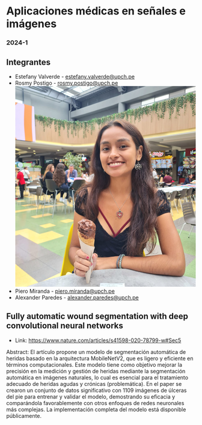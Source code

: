 # Aplicaciones médicas en señales e imágenes
### 2024-1

## Integrantes

- Estefany Valverde - estefany.valverde@upch.pe
- Rosmy Postigo - rosmy.postigo@upch.pe
  ![Descripción de la imagen](https://github.com/piero-miranda/apsim/blob/main/Figures/Miembros%20del%20equipo/RP1.jpeg)
- Piero Miranda - piero.miranda@upch.pe
- Alexander Paredes - alexander.paredes@upch.pe



## Fully automatic wound segmentation with deep convolutional neural networks
- Link: https://www.nature.com/articles/s41598-020-78799-w#Sec5 

Abstract:
El artículo propone un modelo de segmentación automática de heridas basado en la arquitectura MobileNetV2, que es ligero y eficiente en términos computacionales. Este modelo tiene como objetivo mejorar la precisión en la medición y gestión de heridas mediante la segmentación automática en imágenes naturales, lo cual es esencial para el tratamiento adecuado de heridas agudas y crónicas (problemática). En el paper se crearon un conjunto de datos significativo con 1109 imágenes de úlceras del pie para entrenar y validar el modelo, demostrando su eficacia y comparándola favorablemente con otros enfoques de redes neuronales más complejas. La implementación completa del modelo está disponible públicamente. 
